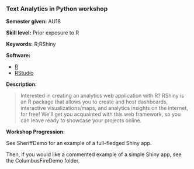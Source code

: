 ### Text Analytics in Python workshop

**Semester given:** AU18

**Skill level:** Prior exposure to R

**Keywords:** R;RShiny

**Software:**
 - [R](https://cloud.r-project.org/)
 - [RStudio](https://www.rstudio.com/products/rstudio/download/)

**Description:**
> Interested in creating an analytics web application with R? RShiny is an R package that allows you to create and host dashboards, interactive visualizations/maps, and analytics insights on the internet, for free! We'll get you acquainted with this web framework, so you can leave ready to showcase your projects online.

**Workshop Progression:**

See SheriffDemo for an example of a full-fledged Shiny app.

Then, if you would like a commented example of a simple Shiny app, see the ColumbusFireDemo folder.
